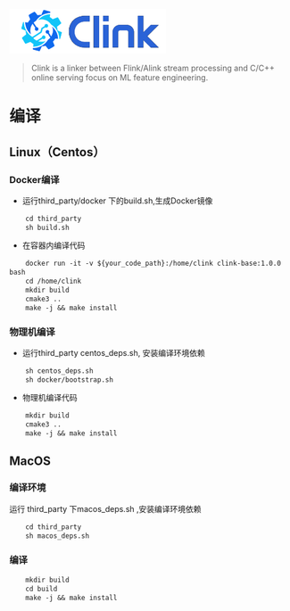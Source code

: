 <img src="./docs/clink-logo.png" height="80px">

> Clink is a linker between Flink/Alink stream processing and C/C++ online serving focus on ML feature engineering.

 # 编译
## Linux（Centos）
### Docker编译
+ 运行third_party/docker 下的build.sh,生成Docker镜像
```
    cd third_party
    sh build.sh
```
+ 在容器内编译代码
```
    docker run -it -v ${your_code_path}:/home/clink clink-base:1.0.0 bash
    cd /home/clink
    mkdir build
    cmake3 ..
    make -j && make install
```  

### 物理机编译
+ 运行third_party centos_deps.sh, 安装编译环境依赖
```
    sh centos_deps.sh
    sh docker/bootstrap.sh
```
+ 物理机编译代码
```
    mkdir build
    cmake3 ..
    make -j && make install
```

## MacOS
### 编译环境
运行 third_party 下macos_deps.sh ,安装编译环境依赖 
```
    cd third_party
    sh macos_deps.sh
```

### 编译
```
    mkdir build
    cd build
    make -j && make install
```

